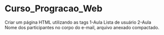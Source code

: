 # Curso_Progracao_Web
Criar um página HTML utilizando as tags
1-Aula  Lista de usuário
2-Aula Nome dos participantes no corpo do e-mail, arquivo anexado compactado.
